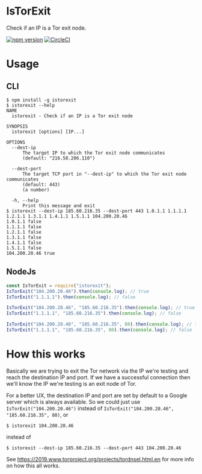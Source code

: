 # IsTorExit

Check if an IP is a Tor exit node.

[![npm version](https://badge.fury.io/js/istorexit.svg)](https://badge.fury.io/js/istorexit) [![CircleCI](https://circleci.com/gh/assafmo/IsTorExit.svg?style=shield&circle-token=623500f4b3622a23c93c0141dcd8f3f5e9e17ee6)](https://circleci.com/gh/assafmo/IsTorExit)

# Usage

## CLI

```console
$ npm install -g istorexit
$ istorexit --help
NAME
  istorexit - Check if an IP is a Tor exit node

SYNOPSIS
  istorexit [options] [IP...]

OPTIONS
  --dest-ip
      The target IP to which the Tor exit node communicates
      (default: "216.58.206.110")

  --dest-port
      The target TCP port in "--dest-ip" to which the Tor exit node communicates
      (default: 443)
      (a number)

  -h, --help
      Print this message and exit
$ istorexit --dest-ip 185.60.216.35 --dest-port 443 1.0.1.1 1.1.1.1 1.2.1.1 1.3.1.1 1.4.1.1 1.5.1.1 104.200.20.46
1.0.1.1 false
1.1.1.1 false
1.2.1.1 false
1.3.1.1 false
1.4.1.1 false
1.5.1.1 false
104.200.20.46 true
```

## NodeJs

```javascript
const IsTorExit = require("istorexit");
IsTorExit("104.200.20.46").then(console.log); // true
IsTorExit("1.1.1.1").then(console.log); // false

IsTorExit("104.200.20.46", "185.60.216.35").then(console.log); // true
IsTorExit("1.1.1.1", "185.60.216.35").then(console.log); // false

IsTorExit("104.200.20.46", "185.60.216.35", 80).then(console.log); // true
IsTorExit("1.1.1.1", "185.60.216.35", 80).then(console.log); // false
```

# How this works

Basically we are trying to exit the Tor network via the IP we're testing and reach the destination IP and port. If we have a successful connection then we'll know the IP we're testing is an exit node of Tor.

For a better UX, the destination IP and port are set by default to a Google server which is always available. So we could just use `IsTorExit("104.200.20.46")` instead of `IsTorExit("104.200.20.46", "185.60.216.35", 80)`, or

```console
$ istorexit 104.200.20.46
```

instead of

```console
$ istorexit --dest-ip 185.60.216.35 --dest-port 443 104.200.20.46
```

See https://2019.www.torproject.org/projects/tordnsel.html.en for more info on how this all works.
